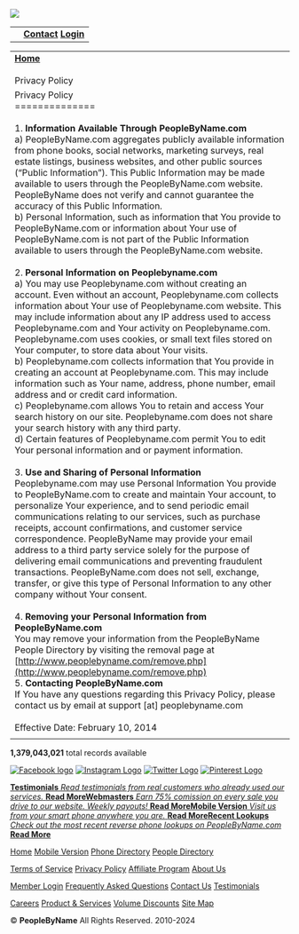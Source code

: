 ![](https://www.facebook.com/tr?id=347794472627802&ev=PageView&noscript=1)

|     |     |
| --- | --- |
| [](http://www.peoplebyname.com/) | [**Contact**](http://www.peoplebyname.com/contact.php) [**Login**](https://www.peoplebyname.com/login.php) |

|     |
| --- |
| [**Home**](http://www.peoplebyname.com/)<br><br>Privacy Policy |
| Privacy Policy<br>==============<br><br>1\. **Information Available Through PeopleByName.com**  <br>a) PeopleByName.com aggregates publicly available information from phone books, social networks, marketing surveys, real estate listings, business websites, and other public sources (“Public Information”). This Public Information may be made available to users through the PeopleByName.com website. PeopleByName does not verify and cannot guarantee the accuracy of this Public Information.  <br>b) Personal Information, such as information that You provide to PeopleByName.com or information about Your use of PeopleByName.com is not part of the Public Information available to users through the PeopleByName.com website.  <br>  <br>2\. **Personal Information on Peoplebyname.com**  <br>a) You may use Peoplebyname.com without creating an account. Even without an account, Peoplebyname.com collects information about Your use of Peoplebyname.com website. This may include information about any IP address used to access Peoplebyname.com and Your activity on Peoplebyname.com. Peoplebyname.com uses cookies, or small text files stored on Your computer, to store data about Your visits.  <br>b) Peoplebyname.com collects information that You provide in creating an account at Peoplebyname.com. This may include information such as Your name, address, phone number, email address and or credit card information.  <br>c) Peoplebyname.com allows You to retain and access Your search history on our site. Peoplebyname.com does not share your search history with any third party.  <br>d) Certain features of Peoplebyname.com permit You to edit Your personal information and or payment information.  <br>  <br>3\. **Use and Sharing of Personal Information**  <br>Peoplebyname.com may use Personal Information You provide to PeopleByName.com to create and maintain Your account, to personalize Your experience, and to send periodic email communications relating to our services, such as purchase receipts, account confirmations, and customer service correspondence. PeopleByName may provide your email address to a third party service solely for the purpose of delivering email communications and preventing fraudulent transactions. PeopleByName.com does not sell, exchange, transfer, or give this type of Personal Information to any other company without Your consent.  <br>  <br>4\. **Removing your Personal Information from PeopleByName.com**  <br>You may remove your information from the PeopleByName People Directory by visiting the removal page at [http://www.peoplebyname.com/remove.php](http://www.peoplebyname.com/remove.php)  <br>5\. **Contacting PeopleByName.com**  <br>If You have any questions regarding this Privacy Policy, please contact us by email at support \[at\] peoplebyname.com  <br>  <br>Effective Date: February 10, 2014 |
|     |

[](http://www.peoplebyname.com/)

**1,379,043,021** total records available

[![Facebook logo](https://peoplebyname.com/images/facebook_logo.svg)](https://www.facebook.com/peoplebyname) [![Instagram Logo](https://peoplebyname.com/images/instagram_logo.svg)](https://www.instagram.com/peoplebyname/) [![Twitter Logo](https://peoplebyname.com/images/twitter_logo.svg)](https://twitter.com/intent/tweet/?text=Identify%20the%20owner%20of%20any%20phone%20number!&url=https%3A%2F%2Fwww.peoplebyname.com) [![Pinterest Logo](https://peoplebyname.com/images/pinterest_logo.svg)](https://pinterest.com/pin/create/button/?url=https%3A%2F%2Fwww.peoplebyname.com&media=https%3A%2F%2Fwww.peoplebyname.com&description=Identify%20the%20owner%20of%20any%20phone%20number!)

[**Testimonials** _Read testimonials from real customers who already used our services._ **Read More**](http://www.peoplebyname.com/testimonials.php)[**Webmasters** _Earn 75% comission on every sale you drive to our website. Weekly payouts!_ **Read More**](http://www.peoplebyname.com/affiliates)[**Mobile Version** _Visit us from your smart phone anywhere you are._ **Read More**](http://www.peoplebyname.com/mobile.php)[**Recent Lookups** _Check out the most recent reverse phone lookups on PeopleByName.com_ **Read More**](http://www.peoplebyname.com/recent_lookups.php)

[Home](http://www.peoplebyname.com/) [Mobile Version](http://www.peoplebyname.com/mobile) [Phone Directory](http://www.peoplebyname.com/known-numbers/) [People Directory](http://www.peoplebyname.com/people/)

[Terms of Service](http://www.peoplebyname.com/terms.php) [Privacy Policy](http://www.peoplebyname.com/privacy.php) [Affiliate Program](http://www.peoplebyname.com/affiliates/) [About Us](http://www.peoplebyname.com/about.php)

[Member Login](http://www.peoplebyname.com/login.php) [Frequently Asked Questions](http://www.peoplebyname.com/faq.php) [Contact Us](http://www.peoplebyname.com/contact.php) [Testimonials](http://www.peoplebyname.com/testimonials.php)

[Careers](http://www.peoplebyname.com/careers.php) [Product & Services](http://www.peoplebyname.com/products.php) [Volume Discounts](http://www.peoplebyname.com/volumediscounts.php) [Site Map](http://www.peoplebyname.com/sitemap.php)

© **PeopleByName** All Rights Reserved. 2010-2024
